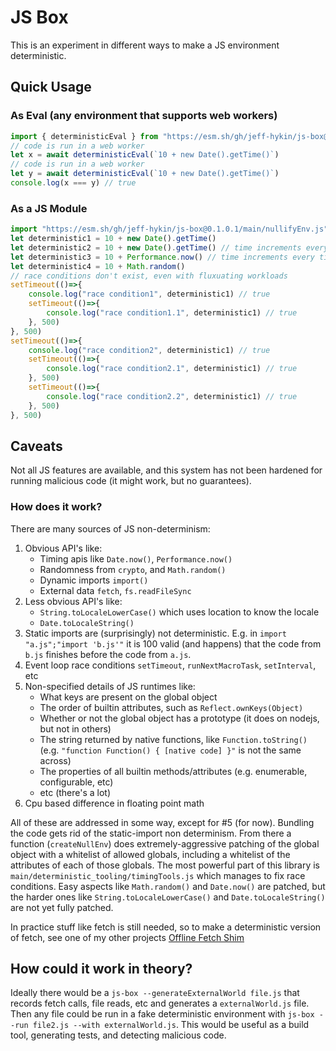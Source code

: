 # JS Box

This is an experiment in different ways to make a JS environment deterministic.


## Quick Usage

### As Eval (any environment that supports web workers)

```js
import { deterministicEval } from "https://esm.sh/gh/jeff-hykin/js-box@0.1.0.1/main.js"
// code is run in a web worker
let x = await deterministicEval(`10 + new Date().getTime()`)
// code is run in a web worker
let y = await deterministicEval(`10 + new Date().getTime()`)
console.log(x === y) // true
```

<!-- ### As a CLI Tool

Convert a normal JS file to a deterministic one, not particularly useful as side effects are impossible.

```sh
# Install deno
curl -fsSL 'https://deno.land/install.sh' | sh
export PATH="$HOME/.deno/bin:$PATH"

# install js-box
deno install -n js-box -Afg https://esm.sh/gh/jeff-hykin/js-box/main/nullifyEnvCli.js

# use js-box
js-box ./file.js --output ./file.deterministic.js
``` -->


### As a JS Module

```js
import "https://esm.sh/gh/jeff-hykin/js-box@0.1.0.1/main/nullifyEnv.js"
let deterministic1 = 10 + new Date().getTime()
let deterministic2 = 10 + new Date().getTime() // time increments every time its checked
let deterministic3 = 10 + Performance.now() // time increments every time its checked
let deterministic4 = 10 + Math.random()
// race conditions don't exist, even with fluxuating workloads
setTimeout(()=>{
    console.log("race condition1", deterministic1) // true
    setTimeout(()=>{
        console.log("race condition1.1", deterministic1) // true
    }, 500)
}, 500)
setTimeout(()=>{
    console.log("race condition2", deterministic1) // true
    setTimeout(()=>{
        console.log("race condition2.1", deterministic1) // true
    }, 500)
    setTimeout(()=>{
        console.log("race condition2.2", deterministic1) // true
    }, 500)
}, 500)
```


## Caveats

Not all JS features are available, and this system has not been hardened for running malicious code (it might work, but no guarantees).

### How does it work?

There are many sources of JS non-determinism:
1. Obvious API's like:
    - Timing apis like `Date.now()`, `Performance.now()`
    - Randomness from `crypto`, and `Math.random()`
    - Dynamic imports `import()`
    - External data `fetch`, `fs.readFileSync`
2. Less obvious API's like:
    - `String.toLocaleLowerCase()` which uses location to know the locale
    - `Date.toLocaleString()`
3. Static imports are (surprisingly) not deterministic. E.g. in `import "a.js";"import 'b.js'"` it is 100 valid (and happens) that the code from `b.js` finishes before the code from `a.js`.
3. Event loop race conditions `setTimeout`, `runNextMacroTask`, `setInterval`, etc
4. Non-specified details of JS runtimes like:
    - What keys are present on the global object
    - The order of builtin attributes, such as `Reflect.ownKeys(Object)`
    - Whether or not the global object has a prototype (it does on nodejs, but not in others)
    - The string returned by native functions, like `Function.toString()` (e.g. `"function Function() { [native code] }"` is not the same across)
    - The properties of all builtin methods/attributes (e.g. enumerable, configurable, etc) 
    - etc (there's a lot)
5. Cpu based difference in floating point math

All of these are addressed in some way, except for #5 (for now). Bundling the code gets rid of the static-import non determinism. From there a function (`createNullEnv`) does extremely-aggressive patching of the global object with a whitelist of allowed globals, including a whitelist of the attributes of each of those globals. The most powerful part of this library is `main/deterministic_tooling/timingTools.js` which manages to fix race conditions. Easy aspects like `Math.random()` and `Date.now()` are patched, but the harder ones like `String.toLocaleLowerCase()` and `Date.toLocaleString()` are not yet fully patched.

In practice stuff like fetch is still needed, so to make a deterministic version of fetch, see one of my other projects [Offline Fetch Shim](https://github.com/jeff-hykin/offline_fetch_shim)

## How could it work in theory?

Ideally there would be a `js-box --generateExternalWorld file.js` that records fetch calls, file reads, etc and generates a `externalWorld.js` file. Then any file could be run in a fake deterministic environment with `js-box --run file2.js --with externalWorld.js`. This would be useful as a build tool, generating tests, and detecting malicious code.